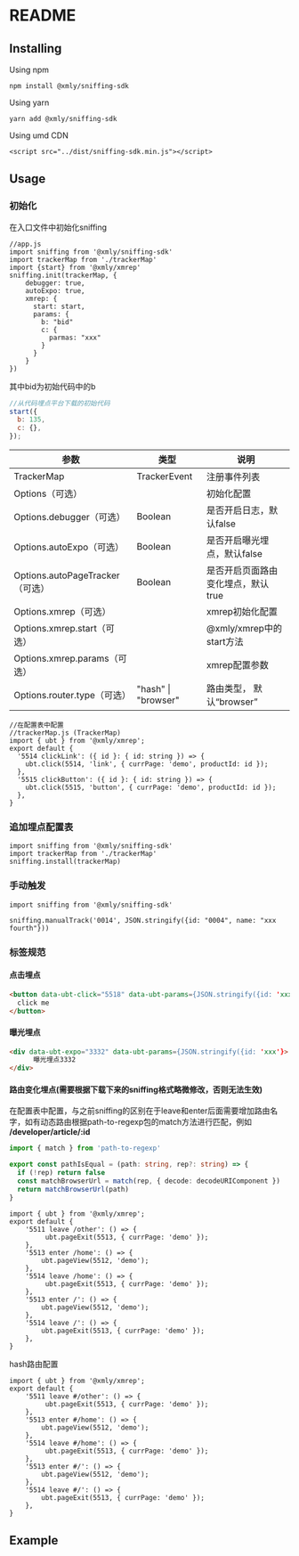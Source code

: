 # README

## Installing

Using npm

```shell
npm install @xmly/sniffing-sdk
```

Using yarn

```shell
yarn add @xmly/sniffing-sdk
```

Using umd CDN

```
<script src="../dist/sniffing-sdk.min.js"></script>
```



## Usage

### 初始化

在入口文件中初始化sniffing

```react
//app.js
import sniffing from '@xmly/sniffing-sdk'
import trackerMap from './trackerMap'
import {start} from '@xmly/xmrep'
sniffing.init(trackerMap, {
    debugger: true,
    autoExpo: true,
    xmrep: {
      start: start,
      params: {
        b: "bid"
        c: {
          parmas: "xxx"
        }
      }
    }
})
```

其中bid为初始代码中的b

```js
//从代码埋点平台下载的初始代码
start({
  b: 135,
  c: {},
});
```



| 参数                            | 类型                | 说明                               |
| ------------------------------- | ------------------- | ---------------------------------- |
| TrackerMap                      | TrackerEvent        | 注册事件列表                       |
| Options（可选）                 |                     | 初始化配置                         |
| Options.debugger（可选）        | Boolean             | 是否开启日志，默认false            |
| Options.autoExpo（可选）        | Boolean             | 是否开启曝光埋点，默认false        |
| Options.autoPageTracker（可选） | Boolean             | 是否开启页面路由变化埋点，默认true |
| Options.xmrep（可选）           |                     | xmrep初始化配置                    |
| Options.xmrep.start（可选）     |                     | @xmly/xmrep中的start方法           |
| Options.xmrep.params（可选）    |                     | xmrep配置参数                      |
| Options.router.type（可选）     | "hash" \| "browser" | 路由类型， 默认“browser”           |

```react
//在配置表中配置
//trackerMap.js (TrackerMap)
import { ubt } from '@xmly/xmrep';
export default {
  '5514 clickLink': ({ id }: { id: string }) => {
    ubt.click(5514, 'link', { currPage: 'demo', productId: id });
  },
  '5515 clickButton': ({ id }: { id: string }) => {
    ubt.click(5515, 'button', { currPage: 'demo', productId: id });
  },
}
```



### 追加埋点配置表

```react
import sniffing from '@xmly/sniffing-sdk'
import trackerMap from './trackerMap'
sniffing.install(trackerMap)
```

### 手动触发

```react
import sniffing from '@xmly/sniffing-sdk'

sniffing.manualTrack('0014', JSON.stringify({id: "0004", name: "xxx fourth"}))
```



### 标签规范

#### 点击埋点

```html
<button data-ubt-click="5518" data-ubt-params={JSON.stringify({id: 'xxx'})} >
  click me
</button>
```

#### 曝光埋点

```html
<div data-ubt-expo="3332" data-ubt-params={JSON.stringify({id: 'xxx'}>  
      曝光埋点3332
</div>
```

#### 路由变化埋点(需要根据下载下来的sniffing格式略微修改，否则无法生效)

在配置表中配置，与之前sniffing的区别在于leave和enter后面需要增加路由名字，如有动态路由根据path-to-regexp包的match方法进行匹配，例如 **/developer/article/:id**

```ts
import { match } from 'path-to-regexp'

export const pathIsEqual = (path: string, rep?: string) => {
  if (!rep) return false
  const matchBrowserUrl = match(rep, { decode: decodeURIComponent })
  return matchBrowserUrl(path)
}
```



```react
import { ubt } from '@xmly/xmrep';
export default {
    '5511 leave /other': () => {
         ubt.pageExit(5513, { currPage: 'demo' });
    },
    '5513 enter /home': () => {
        ubt.pageView(5512, 'demo');
    },
    '5514 leave /home': () => {
         ubt.pageExit(5513, { currPage: 'demo' });
    },
    '5513 enter /': () => {
        ubt.pageView(5512, 'demo');
    },
    '5514 leave /': () => {
        ubt.pageExit(5513, { currPage: 'demo' });
    },
}
```

hash路由配置

```react
import { ubt } from '@xmly/xmrep';
export default {
    '5511 leave #/other': () => {
         ubt.pageExit(5513, { currPage: 'demo' });
    },
    '5513 enter #/home': () => {
        ubt.pageView(5512, 'demo');
    },
    '5514 leave #/home': () => {
         ubt.pageExit(5513, { currPage: 'demo' });
    },
    '5513 enter #/': () => {
        ubt.pageView(5512, 'demo');
    },
    '5514 leave #/': () => {
        ubt.pageExit(5513, { currPage: 'demo' });
    },
}
```



## Example


